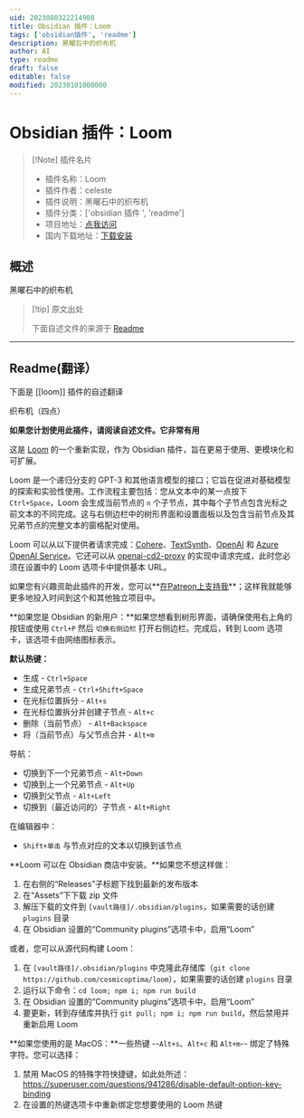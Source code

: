 ```yaml
---
uid: 2023080322214908
title: Obsidian 插件：Loom
tags: ['obsidian插件', 'readme']
description: 黑曜石中的织布机
author: AI
type: readme
draft: false
editable: false
modified: 20230101000000
---
```


# Obsidian 插件：Loom

> [!Note] 插件名片
> - 插件名称：Loom
> - 插件作者：celeste
> - 插件说明：黑曜石中的织布机
> - 插件分类：['obsidian 插件 ', 'readme']
> - 项目地址：[点我访问](https://github.com/cosmicoptima/loom)
> - 国内下载地址：[下载安装](https://pkmer.cn/products/plugin/pluginMarket/?loom)

## 概述

黑曜石中的织布机

> [!tip] 原文出处
>
>下面自述文件的来源于 [Readme](https://ghproxy.net/https://raw.githubusercontent.com/cosmicoptima/loom/master/README.md)

---

## Readme(翻译）

下面是 [[loom]] 插件的自述翻译

织布机（四点）

**如果您计划使用此插件，请阅读自述文件。它非常有用**

这是 [Loom](https://github.com/socketteer/loom) 的一个重新实现，作为 Obsidian 插件，旨在更易于使用、更模块化和可扩展。

Loom 是一个递归分支的 GPT-3 和其他语言模型的接口；它旨在促进对基础模型的探索和实验性使用。工作流程主要包括：您从文本中的某一点按下 `Ctrl+Space`，Loom 会生成当前节点的 `n` 个子节点，其中每个子节点包含光标之前文本的不同完成。这与右侧边栏中的树形界面和设置面板以及包含当前节点及其兄弟节点的完整文本的窗格配对使用。

Loom 可以从以下提供者请求完成：[Cohere](https://docs.cohere.ai/docs)、[TextSynth](https://textsynth.com/documentation.html)、[OpenAI](https://platform.openai.com/docs/introduction) 和 [Azure OpenAI Service](https://learn.microsoft.com/en-us/azure/ai-services/openai)。它还可以从 [openai-cd2-proxy](https://github.com/cosmicoptima/openai-cd2-proxy) 的实现中请求完成，此时您必须在设置中的 Loom 选项卡中提供基本 URL。

如果您有兴趣资助此插件的开发，您可以**[在Patreon上支持我](https://patreon.com/parafactual)**；这样我就能够更多地投入时间到这个和其他独立项目中。

**如果您是 Obsidian 的新用户：**如果您想看到树形界面，请确保使用右上角的按钮或使用 `Ctrl+P` 然后 `切换右侧边栏` 打开右侧边栏。完成后，转到 Loom 选项卡，该选项卡由网络图标表示。

**默认热键：**

- 生成 - `Ctrl+Space`
- 生成兄弟节点 - `Ctrl+Shift+Space`
- 在光标位置拆分 - `Alt+s`
- 在光标位置拆分并创建子节点 - `Alt+c`
- 删除（当前节点） - `Alt+Backspace`
- 将（当前节点）与父节点合并 - `Alt+m`

导航：

- 切换到下一个兄弟节点 - `Alt+Down`
- 切换到上一个兄弟节点 - `Alt+Up`
- 切换到父节点 - `Alt+Left`
- 切换到（最近访问的）子节点 - `Alt+Right`

在编辑器中：

- `Shift+单击` 与节点对应的文本以切换到该节点

**Loom 可以在 Obsidian 商店中安装。**如果您不想这样做：

1. 在右侧的“Releases”子标题下找到最新的发布版本
2. 在“Assets”下下载 zip 文件
3. 解压下载的文件到 `[vault路径]/.obsidian/plugins`，如果需要的话创建 `plugins` 目录
4. 在 Obsidian 设置的“Community plugins”选项卡中，启用“Loom”

或者，您可以从源代码构建 Loom：

1. 在 `[vault路径]/.obsidian/plugins` 中克隆此存储库（`git clone https://github.com/cosmicoptima/loom`），如果需要的话创建 `plugins` 目录
2. 运行以下命令：`cd loom; npm i; npm run build`
3. 在 Obsidian 设置的“Community plugins”选项卡中，启用“Loom”
4. 要更新，转到存储库并执行 `git pull; npm i; npm run build`，然后禁用并重新启用 Loom

**如果您使用的是 MacOS：**一些热键 --`Alt+s`、`Alt+c` 和 `Alt+m`-- 绑定了特殊字符。您可以选择：

1. 禁用 MacOS 的特殊字符快捷键，如此处所述：<https://superuser.com/questions/941286/disable-default-option-key-binding>
2. 在设置的热键选项卡中重新绑定您想要使用的 Loom 热键



